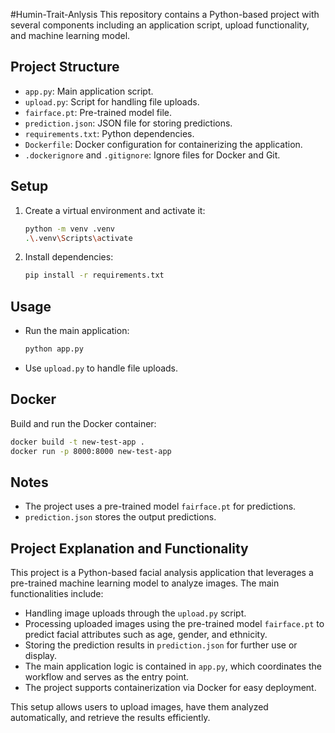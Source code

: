 #Humin-Trait-Anlysis
This repository contains a Python-based project with several components including an application script, upload functionality, and machine learning model.

## Project Structure

- `app.py`: Main application script.
- `upload.py`: Script for handling file uploads.
- `fairface.pt`: Pre-trained model file.
- `prediction.json`: JSON file for storing predictions.
- `requirements.txt`: Python dependencies.
- `Dockerfile`: Docker configuration for containerizing the application.
- `.dockerignore` and `.gitignore`: Ignore files for Docker and Git.

## Setup

1. Create a virtual environment and activate it:
   ```bash
   python -m venv .venv
   .\.venv\Scripts\activate
   ```

2. Install dependencies:
   ```bash
   pip install -r requirements.txt
   ```

## Usage

- Run the main application:
  ```bash
  python app.py
  ```

- Use `upload.py` to handle file uploads.

## Docker

Build and run the Docker container:
```bash
docker build -t new-test-app .
docker run -p 8000:8000 new-test-app
```

## Notes

- The project uses a pre-trained model `fairface.pt` for predictions.
- `prediction.json` stores the output predictions.

## Project Explanation and Functionality

This project is a Python-based facial analysis application that leverages a pre-trained machine learning model to analyze images. The main functionalities include:

- Handling image uploads through the `upload.py` script.
- Processing uploaded images using the pre-trained model `fairface.pt` to predict facial attributes such as age, gender, and ethnicity.
- Storing the prediction results in `prediction.json` for further use or display.
- The main application logic is contained in `app.py`, which coordinates the workflow and serves as the entry point.
- The project supports containerization via Docker for easy deployment.

This setup allows users to upload images, have them analyzed automatically, and retrieve the results efficiently.

